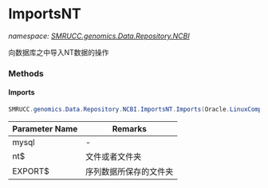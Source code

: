﻿# ImportsNT
_namespace: [SMRUCC.genomics.Data.Repository.NCBI](./index.md)_

向数据库之中导入NT数据的操作



### Methods

#### Imports
```csharp
SMRUCC.genomics.Data.Repository.NCBI.ImportsNT.Imports(Oracle.LinuxCompatibility.MySQL.MySQL,System.String,System.String,System.Boolean)
```


|Parameter Name|Remarks|
|--------------|-------|
|mysql|-|
|nt$|文件或者文件夹|
|EXPORT$|序列数据所保存的文件夹|



